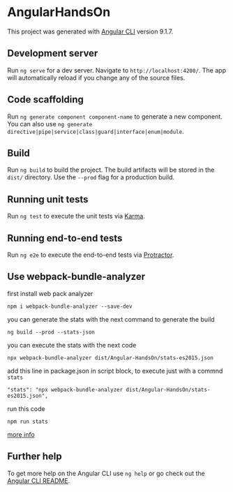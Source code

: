 # AngularHandsOn

This project was generated with [Angular CLI](https://github.com/angular/angular-cli) version 9.1.7.

## Development server

Run `ng serve` for a dev server. Navigate to `http://localhost:4200/`. The app will automatically reload if you change any of the source files.

## Code scaffolding

Run `ng generate component component-name` to generate a new component. You can also use `ng generate directive|pipe|service|class|guard|interface|enum|module`.

## Build

Run `ng build` to build the project. The build artifacts will be stored in the `dist/` directory. Use the `--prod` flag for a production build.

## Running unit tests

Run `ng test` to execute the unit tests via [Karma](https://karma-runner.github.io).

## Running end-to-end tests

Run `ng e2e` to execute the end-to-end tests via [Protractor](http://www.protractortest.org/).

## Use webpack-bundle-analyzer

first install web pack analyzer

`npm i webpack-bundle-analyzer --save-dev`

you can generate the stats with the next command to generate the build

`ng build --prod --stats-json`

you can execute the stats with the next code

`npx webpack-bundle-analyzer dist/Angular-HandsOn/stats-es2015.json`

add this line in package.json in script block, to execute just with a commnd `stats`

`"stats": "npx webpack-bundle-analyzer dist/Angular-HandsOn/stats-es2015.json",`

run this code

`npm run stats`

[more info](https://www.digitalocean.com/community/tutorials/angular-bundle-size)

## Further help

To get more help on the Angular CLI use `ng help` or go check out the [Angular CLI README](https://github.com/angular/angular-cli/blob/master/README.md).
